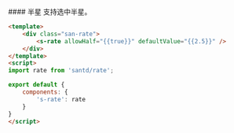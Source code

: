 
<text lang="cn">
#### 半星
支持选中半星。
</text>

```html
<template>
    <div class="san-rate">
        <s-rate allowHalf="{{true}}" defaultValue="{{2.5}}" />
    </div>
</template>
<script>
import rate from 'santd/rate';

export default {
    components: {
        's-rate': rate
    }
}
</script>
```
